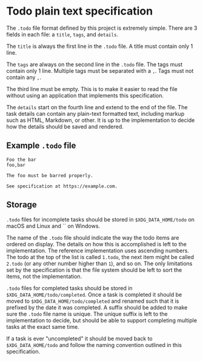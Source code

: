 # Todo plain text specification

The `.todo` file format defined by this project is extremely simple.
There are 3 fields in each file: a `title`, `tags`, and `details`.

The `title` is always the first line in the `.todo` file.
A title must contain only 1 line.

The `tags` are always on the second line in the `.todo` file.
The tags must contain only 1 line.
Multiple tags must be separated with a `,`.
Tags must not contain any `,`.

The third line must be empty.
This is to make it easier to read the file without using an application that implements this specification.

The `details` start on the fourth line and extend to the end of the file.
The task details can contain any plain-text formatted text, including markup such as HTML, Markdown, or other.
It is up to the implementation to decide how the details should be saved and rendered.

## Example `.todo` file

```
Foo the bar
foo,bar

The foo must be barred properly.

See specification at https://example.com.
```


## Storage

`.todo` files for incomplete tasks should be stored in `$XDG_DATA_HOME/todo` on macOS and Linux and `` on Windows.

The name of the `.todo` file should indicate the way the todo items are ordered on display.
The details on how this is accomplished is left to the implementation.
The reference implementation uses ascending numbers.
The todo at the top of the list is called `1.todo`, the next item might be called `2.todo` (or any other number higher than `1`), and so on.
The only limitations set by the specification is that the file system should be left to sort the items, not the implementation.

`.todo` files for completed tasks should be stored in `$XDG_DATA_HOME/todo/completed`.
Once a task is completed it should be moved to `$XDG_DATA_HOME/todo/completed` and renamed such that it is prefixed by the date it was completed.
A suffix should be added to make sure the `.todo` file name is unique.
The unique suffix is left to the implementation to decide, but should be able to support completing multiple tasks at the exact same time.

If a task is ever "uncompleted" it should be moved back to `$XDG_DATA_HOME/todo` and follow the naming convention outlined in this specification.


